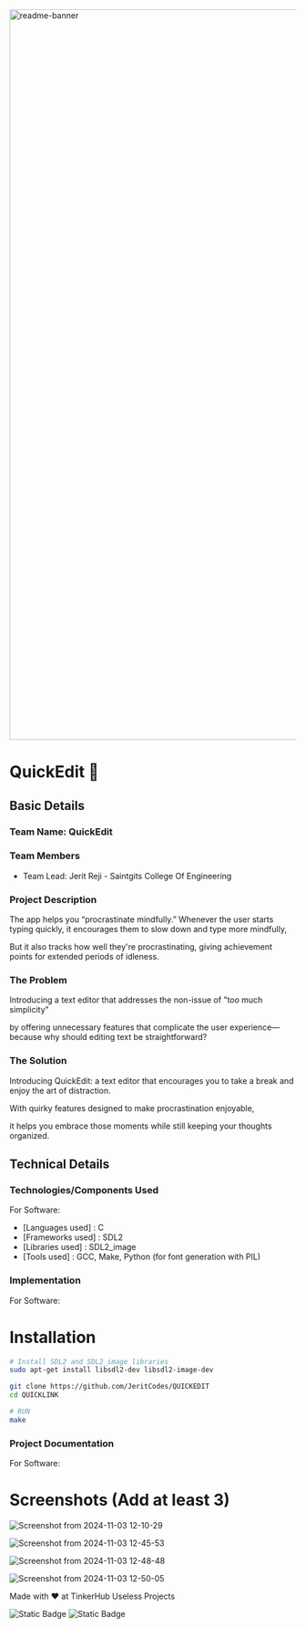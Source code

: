<img width="1280" alt="readme-banner" src="https://github.com/user-attachments/assets/35332e92-44cb-425b-9dff-27bcf1023c6c">

# QuickEdit 🎯


## Basic Details
### Team Name: QuickEdit


### Team Members
- Team Lead: Jerit Reji - Saintgits College Of Engineering
  
### Project Description
The app helps you “procrastinate mindfully.” Whenever the user starts typing quickly, it encourages them to slow down and type more mindfully,

But it also tracks how well they're procrastinating, giving achievement points for extended periods of idleness.

### The Problem 
Introducing a text editor that addresses the non-issue of "too much simplicity" 

by offering unnecessary features that complicate the user experience—because why should editing text be straightforward?

### The Solution
Introducing QuickEdit: a text editor that encourages you to take a break and enjoy the art of distraction.

With quirky features designed to make procrastination enjoyable,

it helps you embrace those moments while still keeping your thoughts organized.

## Technical Details
### Technologies/Components Used
For Software:
- [Languages used] : C
- [Frameworks used] : SDL2
- [Libraries used] : SDL2_image
- [Tools used] : GCC, Make, Python (for font generation with PIL)
  
### Implementation
For Software:
# Installation

```bash
# Install SDL2 and SDL2_image libraries
sudo apt-get install libsdl2-dev libsdl2-image-dev

git clone https://github.com/JeritCodes/QUICKEDIT
cd QUICKLINK

# RUN
make

```

### Project Documentation
For Software:

# Screenshots (Add at least 3)
![Screenshot from 2024-11-03 12-10-29](https://github.com/user-attachments/assets/fc7dae37-ac45-41d9-a6a6-1adc3be7c8ba)

![Screenshot from 2024-11-03 12-45-53](https://github.com/user-attachments/assets/38d45065-4263-4bf6-975a-7fa59c8801d2)

![Screenshot from 2024-11-03 12-48-48](https://github.com/user-attachments/assets/be58c719-85ba-45b4-9516-858a92115129)

![Screenshot from 2024-11-03 12-50-05](https://github.com/user-attachments/assets/12293f0d-46ab-43ad-a26b-7b43481b6c74)


Made with ❤️ at TinkerHub Useless Projects 

![Static Badge](https://img.shields.io/badge/TinkerHub-24?color=%23000000&link=https%3A%2F%2Fwww.tinkerhub.org%2F)
![Static Badge](https://img.shields.io/badge/UselessProject--24-24?link=https%3A%2F%2Fwww.tinkerhub.org%2Fevents%2FQ2Q1TQKX6Q%2FUseless%2520Projects)
